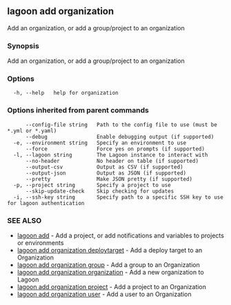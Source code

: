 ## lagoon add organization

Add an organization, or add a group/project to an organization

### Synopsis

Add an organization, or add a group/project to an organization

### Options

```
  -h, --help   help for organization
```

### Options inherited from parent commands

```
      --config-file string   Path to the config file to use (must be *.yml or *.yaml)
      --debug                Enable debugging output (if supported)
  -e, --environment string   Specify an environment to use
      --force                Force yes on prompts (if supported)
  -l, --lagoon string        The Lagoon instance to interact with
      --no-header            No header on table (if supported)
      --output-csv           Output as CSV (if supported)
      --output-json          Output as JSON (if supported)
      --pretty               Make JSON pretty (if supported)
  -p, --project string       Specify a project to use
      --skip-update-check    Skip checking for updates
  -i, --ssh-key string       Specify path to a specific SSH key to use for lagoon authentication
```

### SEE ALSO

* [lagoon add](lagoon_add.md)	 - Add a project, or add notifications and variables to projects or environments
* [lagoon add organization deploytarget](lagoon_add_organization_deploytarget.md)	 - Add a deploy target to an Organization
* [lagoon add organization group](lagoon_add_organization_group.md)	 - Add a group to an Organization
* [lagoon add organization organization](lagoon_add_organization_organization.md)	 - Add a new organization to Lagoon
* [lagoon add organization project](lagoon_add_organization_project.md)	 - Add a project to an Organization
* [lagoon add organization user](lagoon_add_organization_user.md)	 - Add a user to an Organization

